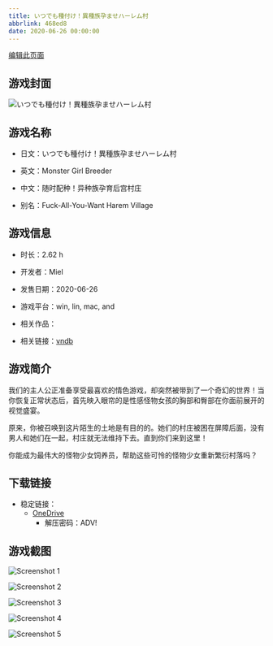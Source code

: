 ```yaml
---
title: いつでも種付け！異種族孕ませハーレム村
abbrlink: 468ed8
date: 2020-06-26 00:00:00
---
```

[编辑此页面](https://github.com/ACG-3/ADV3-source/blob/main/source/_posts/games/%E3%81%84%E3%81%A4%E3%81%A7%E3%82%82%E7%A8%AE%E4%BB%98%E3%81%91%EF%BC%81%E7%95%B0%E7%A8%AE%E6%97%8F%E5%AD%95%E3%81%BE%E3%81%9B%E3%83%8F%E3%83%BC%E3%83%AC%E3%83%A0%E6%9D%91.md)

## 游戏封面

![いつでも種付け！異種族孕ませハーレム村](https://pan.timero.xyz/onedrive/img_lib_001/%E3%81%84%E3%81%A4%E3%81%A7%E3%82%82%E7%A8%AE%E4%BB%98%E3%81%91%EF%BC%81%E7%95%B0%E7%A8%AE%E6%97%8F%E5%AD%95%E3%81%BE%E3%81%9B%E3%83%8F%E3%83%BC%E3%83%AC%E3%83%A0%E6%9D%91_cover.avif)


## 游戏名称

- 日文：いつでも種付け！異種族孕ませハーレム村
- 英文：Monster Girl Breeder
- 中文：随时配种！异种族孕育后宫村庄

- 别名：Fuck-All-You-Want Harem Village


## 游戏信息

- 时长：2.62 h
- 开发者：Miel
- 发售日期：2020-06-26
- 游戏平台：win, lin, mac, and
- 相关作品：

- 相关链接：[vndb](https://vndb.org/v28667)


## 游戏简介

我们的主人公正准备享受最喜欢的情色游戏，却突然被带到了一个奇幻的世界！当你恢复正常状态后，首先映入眼帘的是性感怪物女孩的胸部和臀部在你面前展开的视觉盛宴。

原来，你被召唤到这片陌生的土地是有目的的。她们的村庄被困在屏障后面，没有男人和她们在一起，村庄就无法维持下去。直到你们来到这里！

你能成为最伟大的怪物少女饲养员，帮助这些可怜的怪物少女重新繁衍村落吗？




## 下载链接

- 稳定链接：
    - [OneDrive](https://pan.timero.xyz/onedrive/adv_lib_001/%E3%81%84%E3%81%A4%E3%81%A7%E3%82%82%E7%A8%AE%E4%BB%98%E3%81%91%EF%BC%81%E7%95%B0%E7%A8%AE%E6%97%8F%E5%AD%95%E3%81%BE%E3%81%9B%E3%83%8F%E3%83%BC%E3%83%AC%E3%83%A0%E6%9D%91)
        - 解压密码：ADV!



## 游戏截图


![Screenshot 1](https://pan.timero.xyz/onedrive/img_lib_001/%E3%81%84%E3%81%A4%E3%81%A7%E3%82%82%E7%A8%AE%E4%BB%98%E3%81%91%EF%BC%81%E7%95%B0%E7%A8%AE%E6%97%8F%E5%AD%95%E3%81%BE%E3%81%9B%E3%83%8F%E3%83%BC%E3%83%AC%E3%83%A0%E6%9D%91_Screenshot_1.avif)

![Screenshot 2](https://pan.timero.xyz/onedrive/img_lib_001/%E3%81%84%E3%81%A4%E3%81%A7%E3%82%82%E7%A8%AE%E4%BB%98%E3%81%91%EF%BC%81%E7%95%B0%E7%A8%AE%E6%97%8F%E5%AD%95%E3%81%BE%E3%81%9B%E3%83%8F%E3%83%BC%E3%83%AC%E3%83%A0%E6%9D%91_Screenshot_2.avif)

![Screenshot 3](https://pan.timero.xyz/onedrive/img_lib_001/%E3%81%84%E3%81%A4%E3%81%A7%E3%82%82%E7%A8%AE%E4%BB%98%E3%81%91%EF%BC%81%E7%95%B0%E7%A8%AE%E6%97%8F%E5%AD%95%E3%81%BE%E3%81%9B%E3%83%8F%E3%83%BC%E3%83%AC%E3%83%A0%E6%9D%91_Screenshot_3.avif)

![Screenshot 4](https://pan.timero.xyz/onedrive/img_lib_001/%E3%81%84%E3%81%A4%E3%81%A7%E3%82%82%E7%A8%AE%E4%BB%98%E3%81%91%EF%BC%81%E7%95%B0%E7%A8%AE%E6%97%8F%E5%AD%95%E3%81%BE%E3%81%9B%E3%83%8F%E3%83%BC%E3%83%AC%E3%83%A0%E6%9D%91_Screenshot_4.avif)

![Screenshot 5](https://pan.timero.xyz/onedrive/img_lib_001/%E3%81%84%E3%81%A4%E3%81%A7%E3%82%82%E7%A8%AE%E4%BB%98%E3%81%91%EF%BC%81%E7%95%B0%E7%A8%AE%E6%97%8F%E5%AD%95%E3%81%BE%E3%81%9B%E3%83%8F%E3%83%BC%E3%83%AC%E3%83%A0%E6%9D%91_Screenshot_5.avif)

